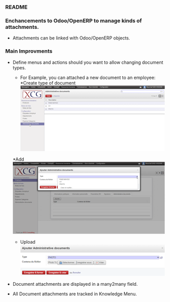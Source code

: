 ### README ###

### Enchancements to Odoo/OpenERP to manage kinds of attachments. ###

* Attachments can be linked with Odoo/OpenERP objects.

### Main Improvments ###

* Define menus and actions should you want to allow changing document types.
	- For Example, you can attached a new document to an employee:
	*Create type of document
	![Create](static/src/img/creerdocument.png)
	
	*Add
	![Create](static/src/img/ajoutdocument.png)
	
	* Upload
	![Create](static/src/img/uploaddocument.png)
 
* Document attachments are displayed in a many2many field.

* All Document attachments are tracked in Knowledge Menu.


